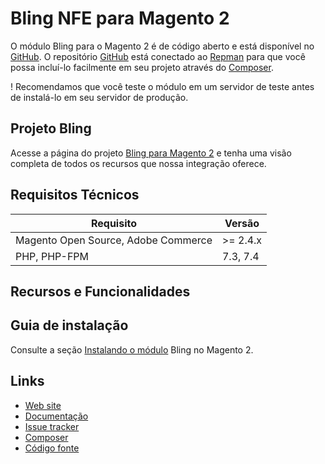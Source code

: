 # Bling NFE para Magento 2

O módulo Bling para o Magento 2 é de código aberto e está disponível no [GitHub](https://github.com/eloom/module-bling-nfe). O repositório [GitHub](https://github.com/eloom/module-bling-nfe) está conectado ao [Repman](https://app.repman.io/organization/eloom/package/81520e5c-adab-4769-8430-f6fb167e41bd/details) para que você possa incluí-lo facilmente em seu projeto através do [Composer](https://getcomposer.org/).

! Recomendamos que você teste o módulo em um servidor de teste antes de instalá-lo em seu servidor de produção.

## Projeto Bling

Acesse a página do projeto [Bling para Magento 2](https://eloom.tech/bling) e tenha uma visão completa de todos os recursos que nossa integração oferece.

## Requisitos Técnicos

| Requisito | Versão |
| ------ | ----------- |
| Magento Open Source, Adobe Commerce | >= 2.4.x |
| PHP, PHP-FPM | 7.3, 7.4 |

## Recursos e Funcionalidades

## Guia de instalação

Consulte a seção [Instalando o módulo](https://docs.eloom.tech/pt/bling#instalando-o-modulo) Bling no Magento 2.

## Links

* [Web site](https://eloom.tech/bling)
* [Documentação](https://docs.eloom.tech/bling)
* [Issue tracker](https://github.com/eloom/module-bling-nfe/issues)
* [Composer](https://app.repman.io/organization/eloom/package/81520e5c-adab-4769-8430-f6fb167e41bd/details)
* [Código fonte](https://github.com/eloom/module-bling-nfe)